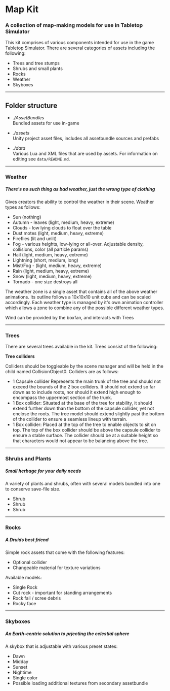 # Map Kit
### A collection of map-making models for use in Tabletop Simulator

This kit comprises of various components intended for use in the game Tabletop Simulator. There are several categories of assets including the following:

* Trees and tree stumps
* Shrubs and small plants
* Rocks
* Weather
* Skyboxes

---
## Folder structure

* *./AssetBundles*  
    Bundled assets for use in-game

* *./assets*  
    Unity project asset files, includes all assetbundle sources and prefabs

* *./data*  
    Various Lua and XML files that are used by assets. For information on editing see `data/README.md`.


---

### Weather
##### There's no such thing as bad weather, just the wrong type of clothing

Gives creators the ability to control the weather in their scene. Weather types as follows:

* Sun (nothing)
* Autumn - leaves (light, medium, heavy, extreme)
* Clouds - low lying clouds to float over the table
* Dust motes (light, medium, heavy, extreme)
* Fireflies (lit and unlit)
* Fog - various heights, low-lying or all-over. Adjustable density, collisions, color (all particle params)
* Hail (light, medium, heavy, extreme)
* Lightning (short, medium, long)
* Mist/Fog - (light, medium, heavy, extreme)
* Rain (light, medium, heavy, extreme)
* Snow (light, medium, heavy, extreme)
* Tornado - one size destroys all

The weather zone is a single asset that contains all of the above weather animations. Its outline follows a 10x10x10 unit cube and can be scaled accordingly. Each weather type is managed by it's own animation controller which allows a zone to combine any of the possible different weather types.

Wind can be provided by the boxfan, and interacts with Trees 

---

### Trees

There are several trees available in the kit. Trees consist of the following:

**Tree colliders**

Colliders should be toggleable by the scene manager and will be held in the child named CollisionObject0. Colliders are as follows:

*   1 Capsule collider
Represents the main trunk of the tree and should not exceed the bounds of the 2 box colliders. It should not extend so far down as to include roots, nor should it extend high enough to encompass the uppermost section of the trunk.
*   1 Box collider:
Situated at the base of the tree for stability, it should extend further down than the bottom of the capsule collider, yet not enclose the roots. The tree model should extend slightly past the bottom of the collider to ensure a seamless lineup with terrain.
*   1 Box collider:
Placed at the top of the tree to enable objects to sit on top. The top of the box collider should be above the capsule collider to ensure a stable surface. The collider should be at a suitable height so that characters would not appear to be balancing above the tree.

---

### Shrubs and Plants
##### Small herbage for your daily needs

A variety of plants and shrubs, often with several models bundled into one to conserve save-file size.

* Shrub
* Shrub
* Shrub

---

### Rocks
##### A Druids best friend

Simple rock assets that come with the following features:

* Optional collider
* Changeable material for texture variations

Available models:
* Single Rock
* Cut rock - important for standing arrangements
* Rock fall / scree debris
* Rocky face

---

### Skyboxes
##### An Earth-centric solution to prjecting the celestial sphere

A skybox that is adjustable with various preset states:

* Dawn
* Midday
* Sunset
* Nightime
* Single color
* Possible loading additional textures from secondary assetbundle
